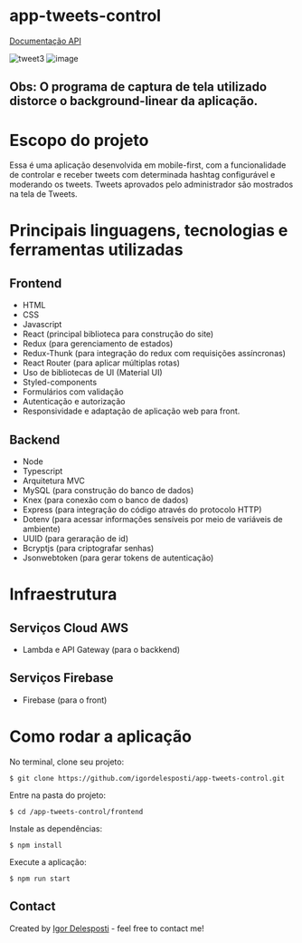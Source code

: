 # app-tweets-control
[Documentação API](https://documenter.getpostman.com/view/10914414/T1LLDStq)

![tweet3](https://user-images.githubusercontent.com/56797122/89821419-ebd2fc80-db24-11ea-9e78-b1f97eb1aea1.gif)
![image](https://user-images.githubusercontent.com/56797122/89821590-36ed0f80-db25-11ea-999e-49962574b19b.png)

## Obs: O programa de captura de tela utilizado distorce o background-linear da aplicação.

# Escopo do projeto
Essa é uma aplicação desenvolvida em mobile-first, com a funcionalidade de controlar e receber tweets com determinada hashtag configurável e moderando os tweets.
Tweets aprovados pelo administrador são mostrados na tela de Tweets.

# Principais linguagens, tecnologias e ferramentas utilizadas

## Frontend

* HTML
* CSS
* Javascript
* React (principal biblioteca para construção do site)
* Redux (para gerenciamento de estados)
* Redux-Thunk (para integração do redux com requisições assíncronas)
* React Router (para aplicar múltiplas rotas)
* Uso de bibliotecas de UI (Material UI)
* Styled-components
* Formulários com validação
* Autenticação e autorização
* Responsividade e adaptação de aplicação web para front.

## Backend

* Node
* Typescript
* Arquitetura MVC
* MySQL (para construção do banco de dados)
* Knex (para conexão com o banco de dados)
* Express (para integração do código através do protocolo HTTP)
* Dotenv (para acessar informações sensíveis por meio de variáveis de ambiente)
* UUID (para geraração de id)
* Bcryptjs (para criptografar senhas)
* Jsonwebtoken (para gerar tokens de autenticação)

# Infraestrutura

## Serviços Cloud AWS
* Lambda e API Gateway (para o backkend)

## Serviços Firebase
* Firebase (para o front)

# Como rodar a aplicação

No terminal, clone seu projeto:
```
$ git clone https://github.com/igordelesposti/app-tweets-control.git
```
Entre na pasta do projeto:
```
$ cd /app-tweets-control/frontend
```

Instale as dependências:
```
$ npm install
```
Execute a aplicação:
```
$ npm run start
```
## Contact
Created by [Igor Delesposti](https://github.com/igordelesposti) - feel free to contact me!
